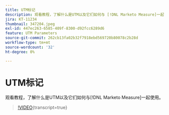 ```yaml
---
title: UTM标记
description: 观看教程，了解什么是UTM以及它们如何与 [!DNL Marketo Measure]一起使用。
jira: KT-11234
thumbnail: 347204.jpeg
exl-id: 447ec263-6585-409f-8300-d92fcc6289d6
feature: UTM Parameters
source-git-commit: 262cb13fa02b32f7918ebd569720b80078c2b28d
workflow-type: tm+mt
source-wordcount: '32'
ht-degree: 0%

---
```


# UTM标记

观看教程，了解什么是UTM以及它们如何与[!DNL Marketo Measure]一起使用。

>[!VIDEO](https://video.tv.adobe.com/v/347204/?learn=on){transcript=true}
